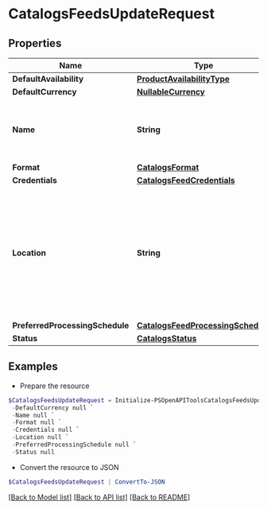 # CatalogsFeedsUpdateRequest
## Properties

Name | Type | Description | Notes
------------ | ------------- | ------------- | -------------
**DefaultAvailability** | [**ProductAvailabilityType**](ProductAvailabilityType.md) |  | [optional] 
**DefaultCurrency** | [**NullableCurrency**](NullableCurrency.md) |  | [optional] 
**Name** | **String** | A human-friendly name associated to a given feed. | [optional] 
**Format** | [**CatalogsFormat**](CatalogsFormat.md) |  | [optional] 
**Credentials** | [**CatalogsFeedCredentials**](CatalogsFeedCredentials.md) |  | [optional] 
**Location** | **String** | The URL where a feed is available for download. This URL is what Pinterest will use to download a feed for processing. | [optional] 
**PreferredProcessingSchedule** | [**CatalogsFeedProcessingSchedule**](CatalogsFeedProcessingSchedule.md) |  | [optional] 
**Status** | [**CatalogsStatus**](CatalogsStatus.md) |  | [optional] 

## Examples

- Prepare the resource
```powershell
$CatalogsFeedsUpdateRequest = Initialize-PSOpenAPIToolsCatalogsFeedsUpdateRequest  -DefaultAvailability null `
 -DefaultCurrency null `
 -Name null `
 -Format null `
 -Credentials null `
 -Location null `
 -PreferredProcessingSchedule null `
 -Status null
```

- Convert the resource to JSON
```powershell
$CatalogsFeedsUpdateRequest | ConvertTo-JSON
```

[[Back to Model list]](../README.md#documentation-for-models) [[Back to API list]](../README.md#documentation-for-api-endpoints) [[Back to README]](../README.md)

